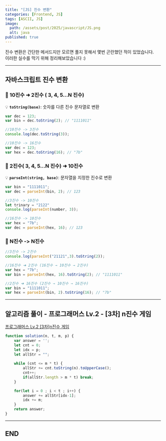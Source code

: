 ```yaml
---
title: "[JS] 진수 변환"
categories: [Frontend, JS]
tags: [ASCII, JS]
image:
  path: /assets/post/2025/javascript/JS.png
  alt: java
published: true
---
```


진수 변환은 간단한 메서드지만 모르면 풀지 못해서 몇번 곤란했던 적이 있었습니다.<br/>
이러한 실수를 막기 위해 정리해보았습니다 :)

---

## 자바스크립트 진수 변환
### 🔹 10진수 ➜ 2진수 ( 3, 4, 5...N 진수)
💡 **`toString(base)`**: 숫자를 다른 진수 문자열로 변환  

```javascript
var dec = 123;
var bin = dec.toString(2); // "1111011"

//10진수 -> 3진수
console.log(dec.toString(3));

//10진수 -> 16진수
var dec = 123; 
var hex = dec.toString(16); // "7b"
```

### 🔹 2진수( 3, 4, 5...N 진수) ➜ 10진수
💡 **`parseInt(string, base)`**: 문자열을 지정한 진수로 변환  

```javascript
var bin = "1111011";
var dec = parseInt(bin, 2); // 123

//3진수 -> 10진수
let trinary = "2122"
console.log(parseInt(number, 3));

//16진수 -> 10진수
var hex = "7b";
var dec = parseInt(hex, 16); // 123
```

### 🔹 N진수 -> N진수
```js
//3진수 -> 2진수
console.log(parseInt("21121",3).toString(2));

//16진수 ➜ 2진수 (16진수 → 10진수 → 2진수)
var hex = "7b";
var bin = parseInt(hex, 16).toString(2); // "1111011"

//2진수 ➜ 16진수 (2진수 → 10진수 → 16진수)
var bin = "1111011";
var hex = parseInt(bin, 2).toString(16); // "7b"
```

---

## 알고리즘 풀이 - 프로그래머스 Lv.2 - [3차] n진수 게임
[프로그래머스 Lv.2 [3차]n진수 게임](https://school.programmers.co.kr/learn/courses/30/lessons/17687)

```js
function solution(n, t, m, p) {
    var answer = '';
    let cnt = 0;
    let idx = p;
    let allStr = "";
    
    while (cnt <= m * t) {
        allStr += cnt.toString(n).toUpperCase();
        cnt++;    
        if(allStr.length > m * t) break;
    }

    for(let i = 0 ; i < t ; i++) {
        answer += allStr[idx-1];
        idx += m;
    }
    return answer;
}
```

---

## END
